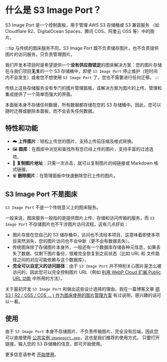 # 什么是 S3 Image Port？

S3 Image Port 是一个控制面板，用于管理 AWS S3 存储桶或 S3 兼容服务
（如 Cloudflare R2、DigitalOcean Spaces、腾讯 COS、阿里云 OSS 等）中的图片。

:::tip
与传统的图床服务不同，S3 Image Port 既不负责储存图片，也不负责提供图片的访问服务，只负责管理图片。

我们开发本项目时是希望提供一个**没有供应商锁定**的图床解决方案：您的图片存储在与我们项目**无关**的一个 S3 存储桶中，即使 `S3 Image Port` 停止维护（短时间内不会发生）或者您不想使用 `S3 Image Port` 了，您也不需要进行任何迁移。
:::

传统上这些存储服务没有专门的图片管理面板，该解决方案为图片的上传、管理和集成提供了一个简单而强大的界面。

本面板本身不存储任何数据，所有数据都存储在您的 S3 存储桶中。因此，您可以随时迁移或删除本面板，而不会丢失任何数据。

## 特性和功能

- :cloud: **上传图片**：轻松上传您的图片，支持上传前压缩及格式转换。
- :framed_picture: **图库**：在图库中浏览和查找所有您已经上传的图片，支持丰富的过滤选项。
- :link: **复制图片地址**：只需一次点击，就可以复制图片的纯链接或 Markdown 格式链接。
- :wastebasket: **删除图片**：在管理面板中快速删除您已上传的图片。

## S3 Image Port 不是图床

`S3 Image Port` 不是一个传统意义上的图床服务。

一般来说，图床服务一般指的是提供图片上传、存储和访问传输的服务，而 `S3 Image Port` 不存储图片也不干涉图片访问流程，这有几点好处：

- 图片存放在您自己的 S3 储存桶中，访问也不流经本项目，这意味着即使本项目突然消失，您的图片访问也不会中断（更不会有数据丢失）。
- 传统图床除了存储图片本身外，一般还有一个数据库存储各种元信息，如果丢失了数据、仅剩下图片备份，很难完全恢复到之前状态（比如 URL 和 文件路径之间的对应可能依赖与这个数据库）。
- **完全可以自定义的访问路径**：由于 `S3 Image Port` 并不特别关心图片是怎么被访问的，因此您可以完全控制图片 URL（例如 [利用 WebP Cloud 扩展 Public URL 功能](/zh/guide/use-webp-cloud-services) 中所用的方法）。

关于最初开发 `S3 Image Port` 和做出这些设计选择的理由，我在一篇博客文章 [把 S3 ( R2 / OSS / COS ... ) 作为图床使用的图片管理方案](https://yfi.moe/post/manage-website-images#%E4%B8%BA%E4%BB%80%E4%B9%88%E7%94%A8-s3-r2) 有过说明，感兴趣的话可以一看。

## 使用

由于 `S3 Image Port` 本身不存储图片、不负责传输图片、完全没有后端，因此您可以直接使用 [公共实例 `imageport.app`](https://imageport.app)，这也是我们推荐的使用方式。
只要打开链接，输入您的 S3 存储桶的信息，即可开始使用。

更多信息请参考 [开始使用](/zh/guide/getting-started)。
